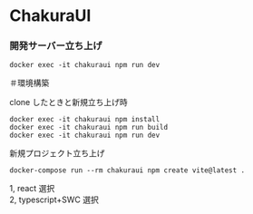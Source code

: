 # ChakuraUI

### 開発サーバー立ち上げ

```
docker exec -it chakuraui npm run dev
```

＃環境構築

clone したときと新規立ち上げ時

```
docker exec -it chakuraui npm install
docker exec -it chakuraui npm run build
docker exec -it chakuraui npm run dev
```

新規プロジェクト立ち上げ

```
docker-compose run --rm chakuraui npm create vite@latest .
```

1, react 選択 <br/>
2, typescript+SWC 選択
